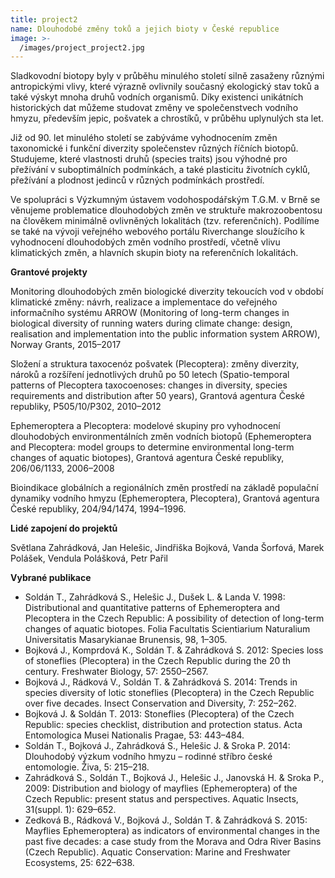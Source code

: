 ```yaml
---
title: project2
name: Dlouhodobé změny toků a jejich bioty v České republice
image: >-
  /images/project_project2.jpg
---
```

Sladkovodní biotopy byly v průběhu minulého století silně zasaženy různými antropickými vlivy,
které výrazně ovlivnily současný ekologický stav toků a také výskyt mnoha druhů vodních organismů.
Díky existenci unikátních historických dat můžeme studovat změny ve společenstvech vodního
hmyzu, především jepic, pošvatek a chrostíků, v průběhu uplynulých sta let.

Již od 90. let minulého století se zabýváme vyhodnocením změn taxonomické i funkční diverzity
společenstev různých říčních biotopů. Studujeme, které vlastnosti druhů (species traits) jsou výhodné
pro přežívání v suboptimálních podmínkách, a také plasticitu životních cyklů, přežívání a plodnost
jedinců v různých podmínkách prostředí.

Ve spolupráci s Výzkumným ústavem vodohospodářským T.G.M. v Brně se věnujeme problematice
dlouhodobých změn ve struktuře makrozoobentosu na člověkem minimálně ovlivněných lokalitách
(tzv. referenčních). Podílíme se také na vývoji veřejného webového portálu Riverchange sloužícího k
vyhodnocení dlouhodobých změn vodního prostředí, včetně vlivu klimatických změn, a hlavních
skupin bioty na referenčních lokalitách.

**Grantové projekty**


Monitoring dlouhodobých změn biologické diverzity tekoucích vod v období klimatické změny:
návrh, realizace a implementace do veřejného informačního systému ARROW (Monitoring of
long-term changes in biological diversity of running waters during climate change: design,
realisation and implementation into the public information system ARROW), Norway Grants,
2015–2017

Složení a struktura taxocenóz pošvatek (Plecoptera): změny diverzity, nároků a rozšíření jednotlivých
druhů po 50 letech (Spatio-temporal patterns of Plecoptera taxocoenoses: changes in diversity,
species requirements and distribution after 50 years), Grantová agentura České republiky,
P505/10/P302, 2010–2012

Ephemeroptera a Plecoptera: modelové skupiny pro vyhodnocení dlouhodobých environmentálních
změn vodních biotopů (Ephemeroptera and Plecoptera: model groups to determine environmental
long-term changes of aquatic biotopes), Grantová agentura České republiky, 206/06/1133,
2006–2008

Bioindikace globálních a regionálních změn prostředí na základě populační dynamiky vodního hmyzu
(Ephemeroptera, Plecoptera), Grantová agentura České republiky, 204/94/1474, 1994–1996.


**Lidé zapojení do projektů**


Světlana Zahrádková, Jan Helešic, Jindřiška Bojková, Vanda Šorfová, Marek Polášek, Vendula
Polášková, Petr Pařil


**Vybrané publikace**

* Soldán T., Zahrádková S., Helešic J., Dušek L. &amp; Landa V. 1998: Distributional and quantitative
patterns of Ephemeroptera and Plecoptera in the Czech Republic: A possibility of detection of
long-term changes of aquatic biotopes. Folia Facultatis Scientiarium Naturalium Universitatis
Masarykianae Brunensis, 98, 1–305.
* Bojková J., Komprdová K., Soldán T. &amp; Zahrádková S. 2012: Species loss of stoneflies (Plecoptera)
in the Czech Republic during the 20 th century. Freshwater Biology, 57: 2550–2567.
* Bojková J., Rádková V., Soldán T. &amp; Zahrádková S. 2014: Trends in species diversity of lotic
stoneflies (Plecoptera) in the Czech Republic over five decades. Insect Conservation and
Diversity, 7: 252–262.
* Bojková J. &amp; Soldán T. 2013: Stoneflies (Plecoptera) of the Czech Republic: species checklist,
distribution and protection status. Acta Entomologica Musei Nationalis Pragae, 53: 443–484.
* Soldán T., Bojková J., Zahrádková S., Helešic J. &amp; Sroka P. 2014: Dlouhodobý výzkum vodního
hmyzu – rodinné stříbro české entomologie. Živa, 5: 215–218.
* Zahrádková S., Soldán T., Bojková J., Helešic J., Janovská H. &amp; Sroka P., 2009: Distribution and
biology of mayflies (Ephemeroptera) of the Czech Republic: present status and perspectives. Aquatic Insects, 31(suppl. 1): 629–652.
* Zedková B., Rádková V., Bojková J., Soldán T. &amp; Zahrádková S. 2015: Mayflies Ephemeroptera) as
indicators of environmental changes in the past five decades: a case study from the Morava and
Odra River Basins (Czech Republic). Aquatic Conservation: Marine and Freshwater Ecosystems,
25: 622–638.
